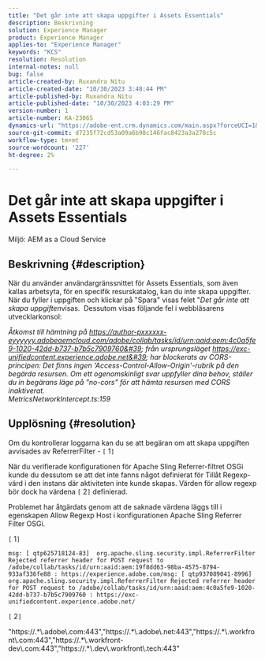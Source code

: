 ```yaml
---
title: "Det går inte att skapa uppgifter i Assets Essentials"
description: Beskrivning
solution: Experience Manager
product: Experience Manager
applies-to: "Experience Manager"
keywords: "KCS"
resolution: Resolution
internal-notes: null
bug: false
article-created-by: Ruxandra Nitu
article-created-date: "10/30/2023 3:48:44 PM"
article-published-by: Ruxandra Nitu
article-published-date: "10/30/2023 4:03:29 PM"
version-number: 1
article-number: KA-23065
dynamics-url: "https://adobe-ent.crm.dynamics.com/main.aspx?forceUCI=1&pagetype=entityrecord&etn=knowledgearticle&id=fde700cb-3b77-ee11-8179-6045bd006295"
source-git-commit: d7235f72cd53a09a6b98c146fac8423a3a278c5c
workflow-type: tm+mt
source-wordcount: '227'
ht-degree: 2%

---
```


# Det går inte att skapa uppgifter i Assets Essentials


Miljö: AEM as a Cloud Service

## Beskrivning {#description}


När du använder användargränssnittet för Assets Essentials, som även kallas arbetsyta, för en specifik resurskatalog, kan du inte skapa uppgifter.
När du fyller i uppgiften och klickar på &quot;Spara&quot; visas felet &quot;*Det går inte att skapa uppgiften*visas. 
Dessutom visas följande fel i webbläsarens utvecklarkonsol:

*Åtkomst till hämtning på https://author-pxxxxxx-eyyyyyy.adobeaemcloud.com/adobe/collab/tasks/id/urn:aaid:aem:4c0a5fe9-1020-42dd-b737-b7b5c7909760&#39; från ursprungsläget https://exc-unifiedcontent.experience.adobe.net&#39; har blockerats av CORS-principen: Det finns ingen &#39;Access-Control-Allow-Origin&#39;-rubrik på den begärda resursen. Om ett ogenomskinligt svar uppfyller dina behov, ställer du in begärans läge på &quot;no-cors&quot; för att hämta resursen med CORS inaktiverat.
<br>MetricsNetworkIntercept.ts:159*


## Upplösning {#resolution}


Om du kontrollerar loggarna kan du se att begäran om att skapa uppgiften avvisades av ReferrerFilter - `[` 1`]`

När du verifierade konfigurationen för Apache Sling Referrer-filtret OSGi kunde du dessutom se att det inte fanns något definierat för Tillåt Regexp-värd i den instans där aktiviteten inte kunde skapas.
Värden för allow regexp bör dock ha värdena `[` 2`]`  definierad.

Problemet har åtgärdats genom att de saknade värdena läggs till i egenskapen Allow Regexp Host i konfigurationen Apache Sling Referrer Filter OSGi.

`[` 1`]`




```
msg: [ qtp625718124-83]  org.apache.sling.security.impl.ReferrerFilter Rejected referrer header for POST request to /adobe/collab/tasks/id/urn:aaid:aem:19f8dd63-98ba-4575-8794-933af336fe88 : https://experience.adobe.com/msg: [ qtp937089041-8996]  org.apache.sling.security.impl.ReferrerFilter Rejected referrer header for POST request to /adobe/collab/tasks/id/urn:aaid:aem:4c0a5fe9-1020-42dd-b737-b7b5c7909760 : https://exc-unifiedcontent.experience.adobe.net/
```


`[` 2`]`

&quot;https://.\*\\.adobe\\.com:443&quot;,&quot;https://.\*\\.adobe\\.net:443&quot;,&quot;https://.\*\\.workfront\\.com:443&quot;,&quot;https://.\*\\.workfront-dev\\.com:443&quot;,&quot;https://.\*\\.dev\\.workfront\\.tech:443&quot;
